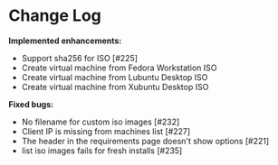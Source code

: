 # Change Log


**Implemented enhancements:**

- Support sha256 for ISO [\#225]
- Create virtual machine from Fedora Workstation ISO
- Create virtual machine from Lubuntu Desktop ISO
- Create virtual machine from Xubuntu Desktop ISO

**Fixed bugs:**

- No filename for custom iso images [\#232]
- Client IP is missing from machines list [\#227]
- The header in the requirements page doesn't show options [\#221]
- list iso images fails for fresh installs [\#235]
